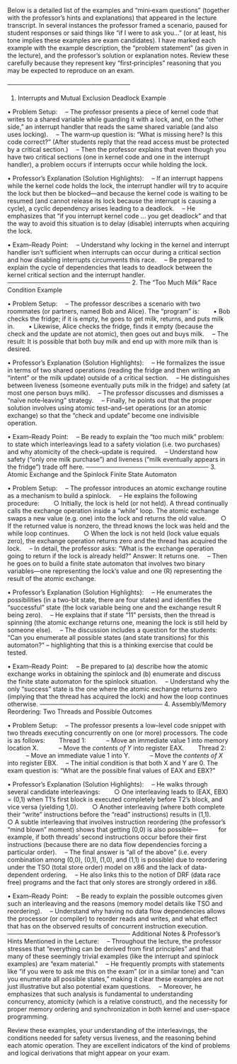 Below is a detailed list of the examples and “mini‐exam questions” (together with the professor’s hints and explanations) that appeared in the lecture transcript. In several instances the professor framed a scenario, paused for student responses or said things like “if I were to ask you…” (or at least, his tone implies these examples are exam candidates). I have marked each example with the example description, the “problem statement” (as given in the lecture), and the professor’s solution or explanation notes. Review these carefully because they represent key “first‐principles” reasoning that you may be expected to reproduce on an exam.

────────────────────────────
1. Interrupts and Mutual Exclusion Deadlock Example

• Problem Setup:
 – The professor presents a piece of kernel code that writes to a shared variable while guarding it with a lock, and, on the “other side,” an interrupt handler that reads the same shared variable (and also uses locking).
 – The warm‐up question is: “What is missing here? Is this code correct?” (After students reply that the read access must be protected by a critical section.)
 – Then the professor explains that even though you have two critical sections (one in kernel code and one in the interrupt handler), a problem occurs if interrupts occur while holding the lock.

• Professor’s Explanation (Solution Highlights):
 – If an interrupt happens while the kernel code holds the lock, the interrupt handler will try to acquire the lock but then be blocked—and because the kernel code is waiting to be resumed (and cannot release its lock because the interrupt is causing a cycle), a cyclic dependency arises leading to a deadlock.
 – He emphasizes that “if you interrupt kernel code … you get deadlock” and that the way to avoid this situation is to delay (disable) interrupts when acquiring the lock.

• Exam–Ready Point:
 – Understand why locking in the kernel and interrupt handler isn’t sufficient when interrupts can occur during a critical section and how disabling interrupts circumvents this race.
 – Be prepared to explain the cycle of dependencies that leads to deadlock between the kernel critical section and the interrupt handler.
────────────────────────────
2. The “Too Much Milk” Race Condition Example

• Problem Setup:
 – The professor describes a scenario with two roommates (or partners, named Bob and Alice). The “program” is:
  • Bob checks the fridge; if it is empty, he goes to get milk, returns, and puts milk in.
  • Likewise, Alice checks the fridge, finds it empty (because the check and the update are not atomic), then goes out and buys milk.
 – The result: It is possible that both buy milk and end up with more milk than is desired.

• Professor’s Explanation (Solution Highlights):
 – He formalizes the issue in terms of two shared operations (reading the fridge and then writing an “intent” or the milk update) outside of a critical section.
 – He distinguishes between liveness (someone eventually puts milk in the fridge) and safety (at most one person buys milk).
 – The professor discusses and dismisses a “naïve note‐leaving” strategy.
 – Finally, he points out that the proper solution involves using atomic test–and–set operations (or an atomic exchange) so that the “check and update” become one indivisible operation.

• Exam–Ready Point:
 – Be ready to explain the “too much milk” problem: to state which interleavings lead to a safety violation (i.e. two purchases) and why atomicity of the check–update is required.
 – Understand how safety (“only one milk purchase”) and liveness (“milk eventually appears in the fridge”) trade off here.
────────────────────────────
3. Atomic Exchange and the Spinlock Finite State Automaton

• Problem Setup:
 – The professor introduces an atomic exchange routine as a mechanism to build a spinlock.
 – He explains the following procedure:
  ○ Initially, the lock is held (or not held). A thread continually calls the exchange operation inside a “while” loop. The atomic exchange swaps a new value (e.g. one) into the lock and returns the old value.
  ○ If the returned value is nonzero, the thread knows the lock was held and the while loop continues.
  ○ When the lock is not held (lock value equals zero), the exchange operation returns zero and the thread has acquired the lock.
 – In detail, the professor asks: “What is the exchange operation going to return if the lock is already held?” Answer: It returns one.
 – Then he goes on to build a finite state automaton that involves two binary variables—one representing the lock’s value and one (R) representing the result of the atomic exchange.

• Professor’s Explanation (Solution Highlights):
 – He enumerates the possibilities (in a two-bit state, there are four states) and identifies the “successful” state (the lock variable being one and the exchange result R being zero).
 – He explains that if state “11” persists, then the thread is spinning (the atomic exchange returns one, meaning the lock is still held by someone else).
 – The discussion includes a question for the students: “Can you enumerate all possible states (and state transitions) for this automaton?” – highlighting that this is a thinking exercise that could be tested.

• Exam–Ready Point:
 – Be prepared to (a) describe how the atomic exchange works in obtaining the spinlock and (b) enumerate and discuss the finite state automaton for the spinlock situation.
 – Understand why the only “success” state is the one where the atomic exchange returns zero (implying that the thread has acquired the lock) and how the loop continues otherwise.
────────────────────────────
4. Assembly/Memory Reordering: Two Threads and Possible Outcomes

• Problem Setup:
 – The professor presents a low–level code snippet with two threads executing concurrently on one (or more) processors. The code is as follows:
  Thread 1:
   – Move an immediate value 1 into memory location X.
   – Move the *contents of Y* into register EAX.
  Thread 2:
   – Move an immediate value 1 into Y.
   – Move the *contents of X* into register EBX.
 – The initial condition is that both X and Y are 0. The exam question is: “What are the possible final values of EAX and EBX?”

• Professor’s Explanation (Solution Highlights):
 – He walks through several candidate interleavings:
  ○ One interleaving leads to (EAX, EBX) = (0,1) when T1’s first block is executed completely before T2’s block, and vice versa (yielding 1,0).
  ○ Another interleaving (where both complete their “write” instructions before the “read” instructions) results in (1,1).
  ○ A subtle interleaving that involves instruction reordering (the professor’s “mind blown” moment) shows that getting (0,0) is also possible—
   for example, if both threads’ second instructions occur before their first instructions (because there are no data flow dependencies forcing a particular order).
 – The final answer is “all of the above” (i.e. every combination among (0,0), (0,1), (1,0), and (1,1) is possible) due to reordering under the TSO (total store order) model on x86 and the lack of data-dependent ordering.
 – He also links this to the notion of DRF (data race free) programs and the fact that only stores are strongly ordered in x86.

• Exam–Ready Point:
 – Be ready to explain the possible outcomes given such an interleaving and the reasons (memory model details like TSO and reordering).
 – Understand why having no data flow dependencies allows the processor (or compiler) to reorder reads and writes, and what effect that has on the observed results of concurrent instruction execution.
────────────────────────────
Additional Notes & Professor’s Hints Mentioned in the Lecture:
 – Throughout the lecture, the professor stresses that “everything can be derived from first principles” and that many of these seemingly trivial examples (like the interrupt and spinlock examples) are “exam material.”
 – He frequently prompts with statements like “if you were to ask me this on the exam” (or in a similar tone) and “can you enumerate all possible states,” making it clear these examples are not just illustrative but also potential exam questions.
 – Moreover, he emphasizes that such analysis is fundamental to understanding concurrency, atomicity (which is a relative construct), and the necessity for proper memory ordering and synchronization in both kernel and user–space programming.

Review these examples, your understanding of the interleavings, the conditions needed for safety versus liveness, and the reasoning behind each atomic operation. They are excellent indicators of the kind of problems and logical derivations that might appear on your exam.